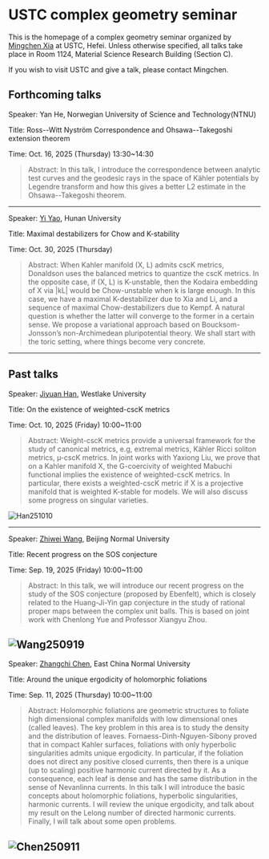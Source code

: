 # USTC complex geometry seminar

This is the homepage of a complex geometry seminar organized by [Mingchen Xia](readme.md) at USTC, Hefei. Unless otherwise specified, all talks take place in Room 1124, Material Science Research Building (Section C).

If you wish to visit USTC and give a talk, please contact Mingchen.

## Forthcoming talks

Speaker: Yan He, Norwegian University of Science and Technology(NTNU)

Title: Ross--Witt Nyström Correspondence and Ohsawa--Takegoshi extension theorem

Time: Oct. 16, 2025 (Thursday)  13:30~14:30

> Abstract: In this talk, I introduce the correspondence between analytic test curves and the geodesic rays in the space of Kähler potentials by Legendre transform and how this gives a better L2 estimate in the Ohsawa--Takegoshi theorem.

---

Speaker: [Yi Yao](https://grzy.hnu.edu.cn/mobile/m_index/yaoyi), Hunan University

Title: Maximal destabilizers for Chow and K-stability

Time: Oct. 30, 2025 (Thursday)  

> Abstract: When Kahler manifold (X, L) admits cscK metrics, Donaldson uses the balanced metrics to quantize the cscK metrics. In the opposite case, if (X, L) is K-unstable, then the Kodaira embedding of X via |kL| would be Chow-unstable when k is large enough. In this case, we have a maximal K-destabilizer due to Xia and Li, and a sequence of maximal Chow-destabilizers due to Kempf. A natural question is whether the latter will converge to the former in a certain sense. We propose a variational approach based on Boucksom-Jonsson’s non-Archimedean pluripotential theory. We shall start with the toric setting, where things become very concrete.

---

## Past talks

Speaker: [Jiyuan Han](https://its.westlake.edu.cn/info/1108/1277.htm), Westlake University

Title: On the existence of weighted-cscK metrics

Time: Oct. 10, 2025 (Friday)  10:00~11:00

> Abstract: Weight-cscK metrics provide a universal framework for the study of canonical metrics, e.g, extremal metrics, Kähler Ricci soliton metrics, µ-cscK metrics. In joint works with Yaxiong Liu, we prove that on a Kahler manifold X, the G-coercivity of weighted Mabuchi functional implies the existence of weighted-cscK metrics.  In particular, there exists a weighted-cscK metric if X is a projective manifold that is weighted K-stable for models.  We will also discuss some progress on singular varieties.

![Han251010](Seminar/Han251010.HEIC) 

---

Speaker: [Zhiwei Wang](http://math0.bnu.edu.cn/~wangzw/), Beijing Normal University

Title: Recent progress on the SOS conjecture

Time: Sep. 19, 2025 (Friday) 10:00~11:00 

> Abstract: In this talk, we will introduce our recent progress on the study of the SOS conjecture (proposed by Ebenfelt), which is closely related to the Huang-Ji-Yin gap conjecture in the study of rational proper maps between the complex unit balls. This is based on joint work with Chenlong Yue and Professor Xiangyu Zhou.

![Wang250919](Seminar/Wang250919.HEIC) 
---

Speaker: [Zhangchi Chen](https://math.ecnu.edu.cn/en/facultydetailen.html?uid=zcchen), East China Normal University

Title: Around the unique ergodicity of holomorphic foliations

Time: Sep. 11, 2025 (Thursday) 10:00~11:00 

> Abstract: Holomorphic foliations are geometric structures to foliate high dimensional complex manifolds with low dimensional ones (called leaves). The key problem in this area is to study the density and the distribution of leaves. Fornaess-Dinh-Nguyen-Sibony proved that in compact Kahler surfaces, foliations with only hyperbolic singularities admits unique ergodicity. In particular, if the foliation does not direct any positive closed currents, then there is a unique (up to scaling) positive harmonic current directed by it. As a consequence, each leaf is dense and has the same distribution in the sense of Nevanlinna currents.
In this talk I will introduce the basic concepts about holomorphic foliations, hyperbolic singularities, harmonic currents. I will review the unique ergodicity, and talk about my result on the Lelong number of directed harmonic currents. Finally, I will talk about some open problems.

![Chen250911](Seminar/Chen250911.HEIC) 
---
